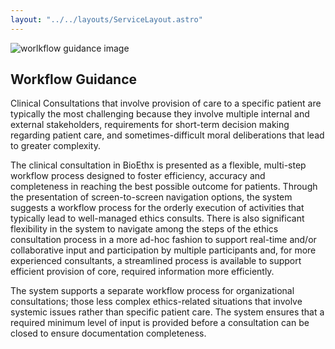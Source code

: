 ```yaml
---
layout: "../../layouts/ServiceLayout.astro"
---
```


![worlkflow guidance image](/workflow-guidance.jpg)

## Workflow Guidance

Clinical Consultations that involve provision of care to a specific patient are typically the most challenging because they involve multiple internal and external stakeholders, requirements for short-term decision making regarding patient care, and sometimes-difficult moral deliberations that lead to greater complexity.

The clinical consultation in BioEthx is presented as a flexible, multi-step workflow process designed to foster efficiency, accuracy and completeness in reaching the best possible outcome for patients. Through the presentation of screen-to-screen navigation options, the system suggests a workflow process for the orderly execution of activities that typically lead to well-managed ethics consults. There is also significant flexibility in the system to navigate among the steps of the ethics consultation process in a more ad-hoc fashion to support real-time and/or collaborative input and participation by multiple participants and, for more experienced consultants, a streamlined process is available to support efficient provision of core, required information more efficiently.

The system supports a separate workflow process for organizational consultations; those less complex ethics-related situations that involve systemic issues rather than specific patient care. The system ensures that a required minimum level of input is provided before a consultation can be closed to ensure documentation completeness.
